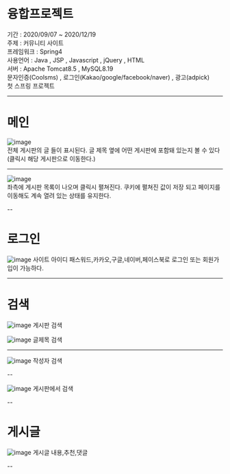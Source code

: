 # 융합프로젝트  </br>

기간 : 2020/09/07 ~ 2020/12/19</br>
주제 : 커뮤니티 사이트</br>
프레임워크 : Spring4</br>
사용언어 : Java , JSP , Javascript , jQuery , HTML</br>
서버 : Apache Tomcat8.5 , MySQL8.19</br>
문자인증(Coolsms) , 로그인(Kakao/google/facebook/naver) , 광고(adpick)</br>
첫 스프링 프로젝트 </br>

-----

# 메인
![image](https://user-images.githubusercontent.com/61938906/216224020-37b26a0b-f6d1-4925-9690-3115b70fa8a8.png)</br>
전체 게시판의 글 들이 표시된다. 글 제목 옆에 어떤 게시판에 포함돼 있는지 볼 수 있다 (클릭시 해당 게시판으로 이동한다.)</br>

----

![image](https://user-images.githubusercontent.com/61938906/216224944-fe3066dd-cdd8-4b75-ba6c-df4b11ed9b85.png)</br>
좌측에 게시판 목록이 나오며 클릭시 펼쳐진다. 쿠키에 펼쳐진 값이 저장 되고 페이지를 이동해도 계속 열려 있는 상태를 유지한다.</br>

--

# 로그인
![image](https://user-images.githubusercontent.com/61938906/216225449-1e32881e-2e24-4b82-a7dc-56a33425a30a.png)
사이트 아이디 패스워드,카카오,구글,네이버,페이스북로 로그인 또는 회원가입이 가능하다.</br>

----

# 검색
![image](https://user-images.githubusercontent.com/61938906/216236095-c262787e-3d37-4dc2-bde7-aeee0a46262d.png)
게시판 검색</br>


![image](https://user-images.githubusercontent.com/61938906/216236301-4cd17b27-9484-4a0d-9539-8536eca4a019.png)
글제목 검색</br>

----

![image](https://user-images.githubusercontent.com/61938906/216236533-d91581d4-e733-4604-9821-a54e022bb741.png)
작성자 검색</br>

--

![image](https://user-images.githubusercontent.com/61938906/216236956-e776c5d9-326a-4c23-9367-8d681ee44bbc.png)
게시판에서 검색</br>

--

# 게시글
![image](https://user-images.githubusercontent.com/61938906/216237524-c55ba335-b60e-4645-b441-3ab307195ee1.png)
게시글 내용,추천,댓글</br>

--


